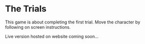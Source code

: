 # The Trials

This game is about completing the first trial.
Move the character by following on screen instructions.

Live version hosted on website coming soon...
